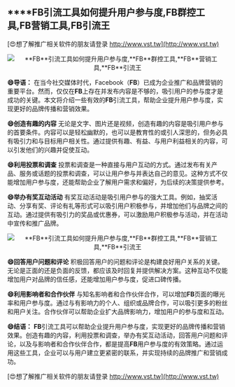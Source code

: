 ## ****FB**引流工具如何提升用户参与度,**FB**群控工具,**FB**营销工具,**FB**引流王**

[😍想了解推广相关软件的朋友请登录 http://www.vst.tw](http://www.vst.tw)

 <center><img src="https://vst.tw/MP4/tuiguang/png/7.png" alt="**FB**引流工具如何提升用户参与度,**FB**群控工具,**FB**营销工具,**FB**引流王"></center>

**😄导语：**
在当今社交媒体时代，Facebook（**FB**）已成为企业推广和品牌营销的重要平台。然而，仅仅在**FB**上存在并发布内容是不够的，吸引用户的参与度才是成功的关键。本文将介绍一些有效的**FB**引流工具，帮助企业提升用户参与度，实现更好的品牌传播和营销效果。

**😄创造有趣的内容**
无论是文字、图片还是视频，创造有趣的内容是吸引用户参与的首要条件。内容可以是轻松幽默的，也可以是教育性的或引人深思的，但务必具有吸引力和与目标用户相关性。通过提供有趣、有益、与用户利益相关的内容，可以引发他们的兴趣并促使互动。

**😄利用投票和调查**
投票和调查是一种直接与用户互动的方式。通过发布有关产品、服务或话题的投票和调查，可以让用户参与并表达自己的意见。这种方式不仅能增加用户参与度，还能帮助企业了解用户需求和偏好，为后续的决策提供参考。

**😄举办有奖互动活动**
有奖互动活动是吸引用户参与的强大工具。例如，抽奖活动、分享有奖、评论有礼等形式可以吸引用户积极参与，并增加他们与品牌之间的互动。通过提供有吸引力的奖品或优惠券，可以激励用户积极参与活动，并在活动中宣传和推广品牌。

 <center><img src="https://vst.tw/MP4/tuiguang/png/6.png" alt="**FB**引流工具如何提升用户参与度,**FB**群控工具,**FB**营销工具,**FB**引流王"></center>

**😄回答用户问题和评论**
积极回答用户的问题和评论是构建良好用户关系的关键。无论是正面的还是负面的反馈，都应该及时回复并提供解决方案。这种互动不仅能增加用户对品牌的信任感，还能增加用户参与度，促进口碑传播。

**😄利用影响者和合作伙伴**
与知名影响者和合作伙伴合作，可以增加**FB**页面的曝光率和用户参与度。通过与有影响力的个人、组织或品牌合作，可以吸引更多的粉丝和用户关注。合作伙伴可以帮助企业扩大品牌影响力，增加用户的参与度和互动。

**😄结语：**
**FB**引流工具可以帮助企业提升用户参与度，实现更好的品牌传播和营销效果。创造有趣的内容，利用投票和调查，举办有奖互动活动，回答用户问题和评论，以及与影响者和合作伙伴合作，都是提高**FB**用户参与度的有效策略。通过运用这些工具，企业可以与用户建立更紧密的联系，并实现持续的品牌推广和营销成功。

[😍想了解推广相关软件的朋友请登录 http://www.vst.tw](http://www.vst.tw)



